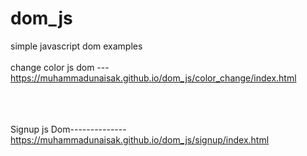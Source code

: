 # dom_js
simple javascript dom examples<br><br>
change color js dom    --- https://muhammadunaisak.github.io/dom_js/color_change/index.html<br><br><br><br>

Signup js Dom--------------https://muhammadunaisak.github.io/dom_js/signup/index.html
